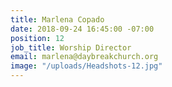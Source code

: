 ```yaml
---
title: Marlena Copado
date: 2018-09-24 16:45:00 -07:00
position: 12
job_title: Worship Director
email: marlena@daybreakchurch.org
image: "/uploads/Headshots-12.jpg"
---
```


